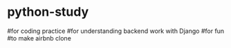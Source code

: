 # python-study
#for coding practice
#for understanding backend work with Django
#for fun
#to make airbnb clone